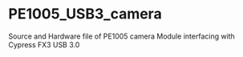 # PE1005_USB3_camera
Source and Hardware file of PE1005 camera Module interfacing with Cypress FX3 USB 3.0
